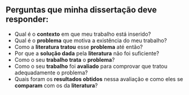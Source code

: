 ## Perguntas que minha dissertação deve responder:

- Qual é o **contexto** em que meu trabalho está inserido?
- Qual é o **problema** que motiva a existência do meu trabalho?
- Como a **literatura tratou** esse **problema** até então?
- Por que a **solução dada** pela **literatura** não foi suficiente?
- Como o seu **trabalho trata** o **problema**?
- Como o seu **trabalho** foi **avaliado** para comprovar que tratou adequadamente o problema?
- Quais foram os **resultados obtidos** nessa avaliação e como eles se **comparam** com os da **literatura**?